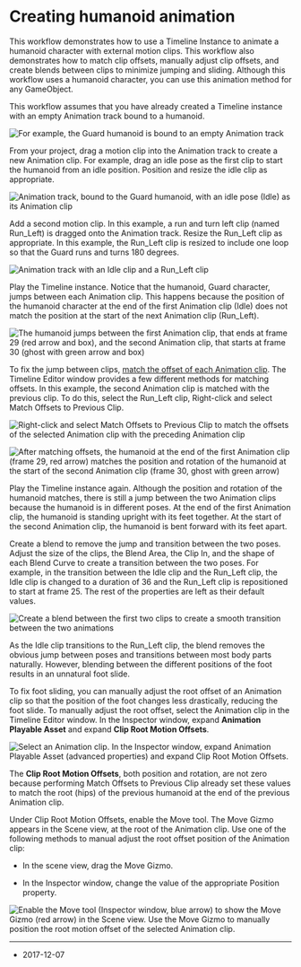 # Creating humanoid animation

This workflow demonstrates how to use a Timeline Instance to animate a humanoid character with external motion clips. This workflow also demonstrates how to match clip offsets, manually adjust clip offsets, and create blends between clips to minimize jumping and sliding. Although this workflow uses a humanoid character, you can use this animation method for any GameObject.

This workflow assumes that you have already created a Timeline instance with an empty Animation track bound to a humanoid.

![For example, the Guard humanoid is bound to an empty Animation track](../uploads/Main/timeline_humanoid_start.png)

From your project, drag a motion clip into the Animation track to create a new Animation clip. For example, drag an idle pose as the first clip to start the humanoid from an idle position. Position and resize the idle clip as appropriate.

![Animation track, bound to the Guard humanoid, with an idle pose (Idle) as its Animation clip](../uploads/Main/timeline_humanoid_idle.png)

Add a second motion clip. In this example, a run and turn left clip (named Run_Left) is dragged onto the Animation track. Resize the Run_Left clip as appropriate. In this example, the Run_Left clip is resized to include one loop so that the Guard runs and turns 180 degrees.

![Animation track with an Idle clip and a Run_Left clip](../uploads/Main/timeline_humanoid_runleft.png)

Play the Timeline instance. Notice that the humanoid, Guard character, jumps between each Animation clip. This happens because the position of the humanoid character at the end of the first Animation clip (Idle) does not match the position at the start of the next Animation clip (Run_Left).

![The humanoid jumps between the first Animation clip, that ends at frame 29 (red arrow and box), and the second Animation clip, that starts at frame 30 (ghost with green arrow and box)](../uploads/Main/timeline_humanoid_before_match.png)

To fix the jump between clips, [match the offset of each Animation clip](TimelineMatchOffsets). The Timeline Editor window provides a few different methods for matching offsets. In this example, the second Animation clip is matched with the previous clip. To do this, select the Run_Left clip, Right-click and select Match Offsets to Previous Clip.

![Right-click and select Match Offsets to Previous Clip to match the offsets of the selected Animation clip with the preceding Animation clip](../uploads/Main/timeline_humanoid_match_menu.png)

![After matching offsets, the humanoid at the end of the first Animation clip (frame 29, red arrow) matches the position and rotation of the humanoid at the start of the second Animation clip (frame 30, ghost with green arrow)](../uploads/Main/timeline_humanoid_after_match.png)

Play the Timeline instance again. Although the position and rotation of the humanoid matches, there is still a jump between the two Animation clips because the humanoid is in different poses. At the end of the first Animation clip, the humanoid is standing upright with its feet together. At the start of the second Animation clip, the humanoid is bent forward with its feet apart.

Create a blend to remove the jump and transition between the two poses. Adjust the size of the clips, the Blend Area, the Clip In, and the shape of each Blend Curve to create a transition between the two poses. For example, in the transition between the Idle clip and the Run_Left clip, the Idle clip is changed to a duration of 36 and the Run_Left clip is repositioned to start at frame 25. The rest of the properties are left as their default values.

![Create a blend between the first two clips to create a smooth transition between the two animations](../uploads/Main/timeline_humanoid_blend.png)

As the Idle clip transitions to the Run_Left clip, the blend removes the obvious jump between poses and transitions between most body parts naturally. However, blending between the different positions of the foot results in an unnatural foot slide.

To fix foot sliding, you can manually adjust the root offset of an Animation clip so that the position of the foot changes less drastically, reducing the foot slide. To manually adjust the root offset, select the Animation clip in the Timeline Editor window. In the Inspector window, expand **Animation Playable Asset** and expand **Clip Root Motion Offsets**.

![Select an Animation clip. In the Inspector window, expand **Animation Playable Asset** (advanced properties) and expand **Clip Root Motion Offsets**.](../uploads/Main/timeline_inspector_animation_clip_playable.png)

The **Clip Root Motion Offsets**, both position and rotation, are not zero because performing Match Offsets to Previous Clip already set these values to match the root (hips) of the previous humanoid at the end of the previous Animation clip.

Under Clip Root Motion Offsets, enable the Move tool. The Move Gizmo appears in the Scene view, at the root of the Animation clip. Use one of the following methods to manual adjust the root offset position of the Animation clip:

* In the scene view, drag the Move Gizmo.

* In the Inspector window, change the value of the appropriate Position property.

![Enable the Move tool (Inspector window, blue arrow) to show the Move Gizmo (red arrow) in the Scene view. Use the Move Gizmo to manually position the root motion offset of the selected Animation clip.](../uploads/Main/timeline_humanoid_manual.png)

---
* <span class="page-edit">2017-12-07  <!-- include IncludeTextNewPageSomeEdit --></span>

